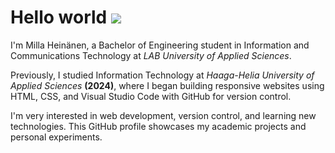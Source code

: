 <!--Hello!
I'm Milla Heinänen, a student at LAB University of Applied Sciences. I'm studying for a Bachelor of Engineering degree in Information and Communications Technology, and I created this profile for my studies.

I have studied Information Technology in Haaga-Helia University of Applied Sciences in 2024, and have used GitHub to create my own responsive website with Visual Studio Code using CSS and HTML.

---------------------------------------------------------------------------------------------------------------------------------------------
-->
# **Hello world** ![](https://www.animatedimages.org/data/media/465/animated-dalmatian-image-0037.gif)


I'm Milla Heinänen, a Bachelor of Engineering student in Information and Communications Technology at *LAB University of Applied Sciences*.

Previously, I studied Information Technology at *Haaga-Helia University of Applied Sciences* **(2024)**, where I began building responsive websites using HTML, CSS, and Visual Studio Code with GitHub for version control.

I'm very interested in web development, version control, and learning new technologies. This GitHub profile showcases my academic projects and personal experiments.


<!--
**MillaHeinanen/MillaHeinanen** is a ✨ _special_ ✨ repository because its `README.md` (this file) appears on your GitHub profile.

Here are some ideas to get you started:

- 🔭 I’m currently working on ...
- 🌱 I’m currently learning ...
- 👯 I’m looking to collaborate on ...
- 🤔 I’m looking for help with ...
- 💬 Ask me about ...
- 📫 How to reach me: ...
- 😄 Pronouns: ...
- ⚡ Fun fact: ...
-->
